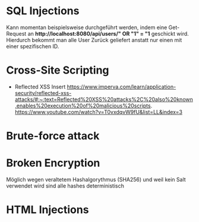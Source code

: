 # SQL Injections
Kann momentan beispielsweise durchgeführt werden, indem eine Get-Request an 
__http://localhost:8080/api/users/" OR "1" = "1__ geschickt wird. Hierdurch bekommt man alle User Zurück geliefert 
anstatt nur einen mit einer spezifischen ID.

# Cross-Site Scripting
- Reflected XSS
Insert <script>alert();</script>
https://www.imperva.com/learn/application-security/reflected-xss-attacks/#:~:text=Reflected%20XSS%20attacks%2C%20also%20known,enables%20execution%20of%20malicious%20scripts.
https://www.youtube.com/watch?v=T0vxdqvW9fU&list=LL&index=3

# Brute-force attack

# Broken Encryption
Möglich wegen veraltetem Hashalgorythmus (SHA256) und weil kein Salt verwendet wird sind alle hashes deterministisch 

# HTML Injections